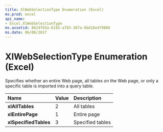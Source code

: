 ```yaml
---
title: XlWebSelectionType Enumeration (Excel)
ms.prod: excel
api_name:
- Excel.XlWebSelectionType
ms.assetid: 8624f03a-6192-a783-307a-6bd16e479866
ms.date: 06/08/2017
---
```



# XlWebSelectionType Enumeration (Excel)

Specifies whether an entire Web page, all tables on the Web page, or only a specific table is imported into a query table.



|**Name**|**Value**|**Description**|
|:-----|:-----|:-----|
| **xlAllTables**|2|All tables|
| **xlEntirePage**|1|Entire page|
| **xlSpecifiedTables**|3|Specified tables|

